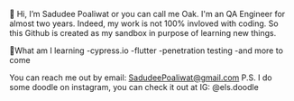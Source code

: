 👋 Hi, I’m Sadudee Poaliwat or you can call me Oak.
I'm an QA Engineer for almost two years. Indeed, my work is not 100% invloved with coding.
So this Github is created as my sandbox in purpose of learning new things.

🚧What am I learning
-cypress.io
-flutter
-penetration testing
-and more to come

You can reach me out by email: SadudeePoaliwat@gmail.com
P.S. I do some doodle on instagram, you can check it out at IG: @els.doodle


<!---
Poally/Poally is a ✨ special ✨ repository because its `README.md` (this file) appears on your GitHub profile.
You can click the Preview link to take a look at your changes.
--->
